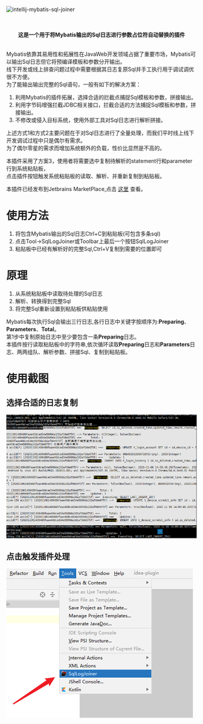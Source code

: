 ![intellij-mybatis-sql-joiner](https://socialify.git.ci/yungyu16/intellij-mybatis-sql-joiner/image?description=1&descriptionEditable=%E5%B0%86Mybatis%E8%BE%93%E5%87%BA%E7%9A%84Sql%E6%97%A5%E5%BF%97%E8%BF%9B%E8%A1%8C%E5%8F%82%E6%95%B0%E5%8D%A0%E4%BD%8D%E7%AC%A6%E8%87%AA%E5%8A%A8%E6%9B%BF%E6%8D%A2%E7%9A%84%E6%8F%92%E4%BB%B6&font=Inter&language=1&logo=https%3A%2F%2Fraw.githubusercontent.com%2Fyungyu16%2Fcdn%2Fmaster%2Favatar.png&owner=1&pattern=Circuit%20Board&theme=Light)
<p align="center">
    <br/>
    <br/>
    <b>这是一个用于将Mybatis输出的Sql日志进行参数占位符自动替换的插件</b>
    <br/>
    <br/>
</p>

Mybatis依靠其易用性和拓展性在JavaWeb开发领域占据了重要市场，Mybatis可以输出Sql日志但它将预编译模板和参数分开输出。      
线下开发或线上排查问题过程中需要根据其日志复原Sql并手工执行用于调试调优很不方便。    
为了能输出输出完整的Sql语句，一般有如下的解决方案：
1. 利用Mybatis的插件拓展，选择合适的拦截点捕捉Sql模板和参数，拼接输出。
2. 利用字节码增强拦截JDBC相关接口，拦截合适的方法捕捉Sql模板和参数，拼接输出。
3. 不修改或侵入目标系统，使用外部工具对Sql日志进行解析拼接。

上述方式1和方式2主要问题在于对Sql日志进行了全量处理，而我们平时线上线下开发调试过程中只是偶尔有需求。   
为了偶尔零星的需求而增加系统额外的负载，性价比显然是不高的。

本插件采用了方案3，使用者将需要选中复制待解析的statement行和parameter行到系统粘贴板，    
点击插件按钮触发系统粘贴板的读取、解析、并重新复制到粘贴板。

本插件已经发布到Jetbrains MarketPlace,点击 [这里](https://plugins.jetbrains.com/plugin/15339) 查看。   

# 使用方法

1. 将包含Mybatis输出的Sql日志Ctrl+C到粘贴板(可包含多条sql)
2. 点击Tool->SqlLogJoiner或Toolbar上最后一个按钮SqlLogJoiner
3. 粘贴板中已经有解析好的完整Sql,Ctrl+V复制到需要的位置即可

# 原理
1. 从系统粘贴板中读取待处理的Sql日志
2. 解析、转换得到完整Sql
3. 将完整Sql重新设置到粘贴板供粘贴使用

Mybatis每次执行Sql会输出三行日志,各行日志中关键字按顺序为:**Preparing**、**Parameters**、**Total**。     
第1步中复制原始日志中至少要包含一条**Preparing**日志。       
本插件按行读取粘贴板中的字符串,依次循环读取**Preparing**日志和**Parameters**日志、两两组队、解析参数、拼接Sql、复制到粘贴板。

# 使用截图
## 选择合适的日志复制
![截图1](./doc/screenshot_1.png)
## 点击触发插件处理
![截图1](./doc/screenshot_2.png)

